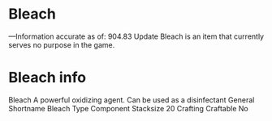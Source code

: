 # Bleach

—Information accurate as of: 904.83 Update
Bleach is an item that currently serves no purpose in the game.
# Bleach info

Bleach
A powerful oxidizing agent. Can be used as a disinfectant
General
Shortname
Bleach
Type
Component
Stacksize
20
Crafting
Craftable
No

